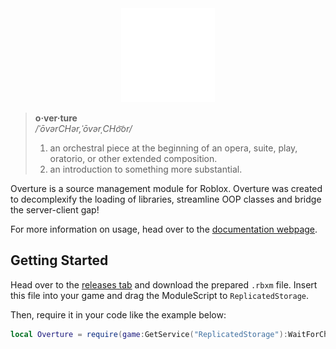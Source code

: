 <div align="center">
	<img src="https://github.com/devSparkle/overture-vscode/blob/main/assets/icon.png" alt="Cmdr" height="150" />
	<br/>
</div>

<!--moonwave-hide-before-this-line-->

>**o·ver·ture**  
>*/ˈōvərCHər,ˈōvərˌCHo͝or/*
>
>1. an orchestral piece at the beginning of an opera, suite, play, oratorio, or other extended composition.
>2. an introduction to something more substantial.

Overture is a source management module for Roblox. Overture was created to decomplexify the loading of libraries, streamline OOP classes and bridge the server-client gap!

For more information on usage, head over to the [documentation webpage](https://devsparkle.me/Overture/).


## Getting Started
Head over to the [releases tab](http://github.com/devSparkle/Overture/releases) and download the prepared `.rbxm` file. Insert this file into your game and drag the ModuleScript to `ReplicatedStorage`.

Then, require it in your code like the example below:

```lua
local Overture = require(game:GetService("ReplicatedStorage"):WaitForChild("Overture"))
```
